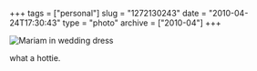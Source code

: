 +++
tags = ["personal"]
slug = "1272130243"
date = "2010-04-24T17:30:43"
type = "photo"
archive = ["2010-04"]
+++

![Mariam in wedding dress][1]

what a hottie.

[1]: http://67.media.tumblr.com/tumblr_l1e37oX4x51qaxyu1o1_r1_500.png
